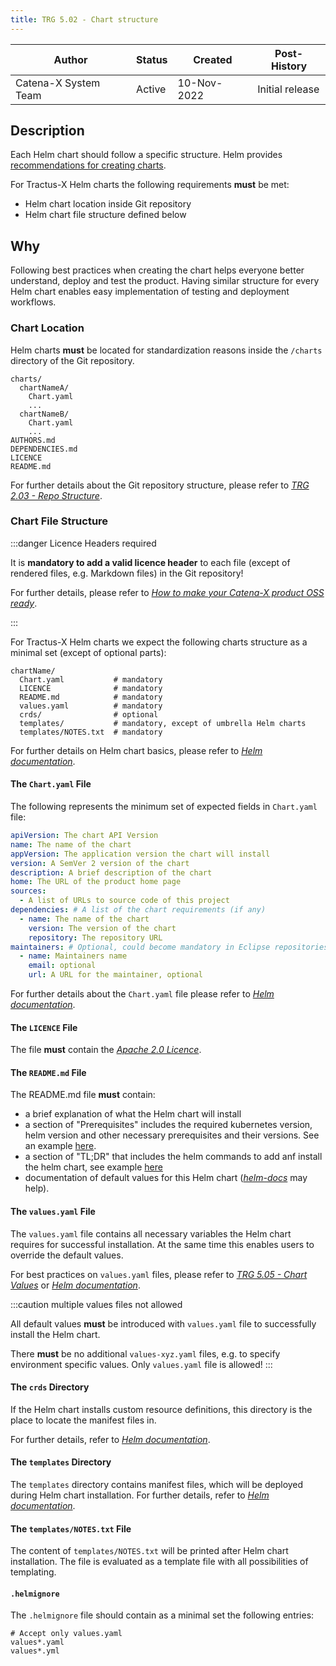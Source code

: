 ```yaml
---
title: TRG 5.02 - Chart structure
---
```


| Author               | Status | Created     | Post-History    |
|----------------------|--------|-------------|-----------------|
| Catena-X System Team | Active | 10-Nov-2022 | Initial release |

## Description

Each Helm chart should follow a specific structure. Helm
provides [recommendations for creating charts](https://helm.sh/docs/chart_template_guide/getting_started/).

For Tractus-X Helm charts the following requirements **must** be met:

- Helm chart location inside Git repository
- Helm chart file structure defined below

## Why

Following best practices when creating the chart helps everyone better understand, deploy and test the product. Having
similar structure for every Helm chart enables easy implementation of testing and deployment workflows.

### Chart Location

Helm charts **must** be located for standardization reasons inside the `/charts` directory of the Git repository.

```text
charts/
  chartNameA/
    Chart.yaml
    ...
  chartNameB/
    Chart.yaml
    ...
AUTHORS.md
DEPENDENCIES.md
LICENCE
README.md
```

For further details about the Git repository structure, please refer to [_TRG 2.03 - Repo
Structure_](../trg-2/trg-2-3.md).

### Chart File Structure

:::danger Licence Headers required

It is **mandatory to add a valid licence header** to each file (except of rendered files, e.g. Markdown files) in the
Git repository!

For further details, please refer to [_How to make your Catena-X product OSS
ready_](https://github.com/catenax-ng/foss-example#how-to-make-your-catenax-product-oss-ready).

:::

For Tractus-X Helm charts we expect the following charts structure as a minimal set (except of optional parts):

```text
chartName/
  Chart.yaml           # mandatory
  LICENCE              # mandatory
  README.md            # mandatory
  values.yaml          # mandatory
  crds/                # optional
  templates/           # mandatory, except of umbrella Helm charts
  templates/NOTES.txt  # mandatory
```

For further details on Helm chart basics, please refer to [_Helm documentation_](https://helm.sh/docs/topics/charts/).

#### The `Chart.yaml` File

The following represents the minimum set of expected fields in `Chart.yaml` file:

```yaml
apiVersion: The chart API Version
name: The name of the chart
appVersion: The application version the chart will install
version: A SemVer 2 version of the chart
description: A brief description of the chart
home: The URL of the product home page
sources:
  - A list of URLs to source code of this project
dependencies: # A list of the chart requirements (if any)
  - name: The name of the chart
    version: The version of the chart
    repository: The repository URL
maintainers: # Optional, could become mandatory in Eclipse repositories
  - name: Maintainers name
    email: optional
    url: A URL for the maintainer, optional
```

For further details about the `Chart.yaml` file please refer to [_Helm
documentation_](https://helm.sh/docs/topics/charts/#the-chartyaml-file).

#### The `LICENCE` File

The file **must** contain the [_Apache 2.0 Licence_](https://github.com/catenax-ng/foss-example/blob/main/general/LICENSE).

#### The `README.md` File

The README.md file **must** contain:

- a brief explanation of what the Helm chart will install
- a section of "Prerequisites" includes the required kubernetes version, helm version and other necessary prerequisites and their versions. See an example [here](https://github.com/bitnami/charts/tree/main/bitnami/postgresql#prerequisites).
- a section of "TL;DR" that includes the helm commands to add anf install the helm chart, see example [here](https://github.com/bitnami/charts/tree/main/bitnami/postgresql#tldr)
- documentation of default values for this Helm chart ([_helm-docs_](https://github.com/norwoodj/helm-docs#helm-docs)
  may help).

#### The `values.yaml` File

The `values.yaml` file contains all necessary variables the Helm chart requires for successful installation. At the same
time this enables users to override the default values.

For best practices on `values.yaml` files, please refer to [_TRG 5.05 - Chart Values_](trg-5-5.md) or [_Helm
documentation_](https://helm.sh/docs/chart_template_guide/values_files/).

:::caution multiple values files not allowed

All default values **must** be introduced with `values.yaml` file to successfully install the Helm chart.

There **must** be no additional `values-xyz.yaml` files, e.g. to specify environment specific values. Only `values.yaml` file
is allowed!
:::

#### The `crds` Directory

If the Helm chart installs custom resource definitions, this directory is the place to locate the manifest files in.

For further details, refer to [_Helm
documentation_](https://helm.sh/docs/topics/charts/#custom-resource-definitions-crds).

#### The `templates` Directory

The `templates` directory contains manifest files, which will be deployed during Helm chart installation. For further
details, refer to [_Helm documentation_](https://helm.sh/docs/topics/charts/#template-files).

#### The `templates/NOTES.txt` File

The content of `templates/NOTES.txt` will be printed after Helm chart installation. The file is evaluated as a template
file with all possibilities of templating.

#### `.helmignore`

The `.helmignore` file should contain as a minimal set the following entries:

```gitignore
# Accept only values.yaml
values*.yaml
values*.yml
```
